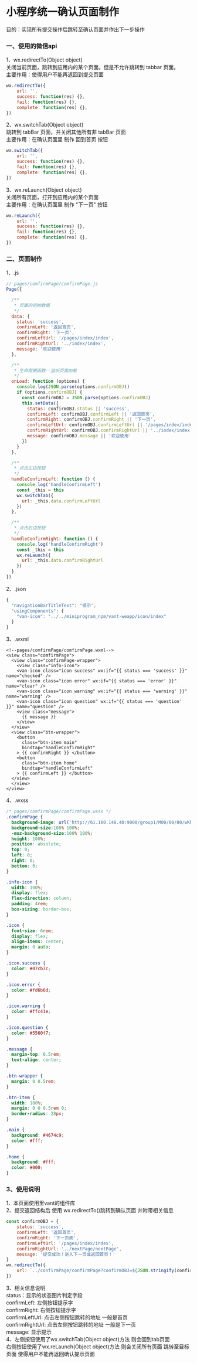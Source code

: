 # 小程序统一确认页面制作
目的：实现所有提交操作后跳转至确认页面并作出下一步操作
### 一、使用的微信api
1、wx.redirectTo(Object object) \
关闭当前页面，跳转到应用内的某个页面。但是不允许跳转到 tabbar 页面。\
主要作用：使得用户不能再返回到提交页面
```javascript
wx.redirectTo({
    url: '',
    success: function(res) {},
    fail: function(res) {},
    complete: function(res) {},
})
```
2、wx.switchTab(Object object) \
跳转到 tabBar 页面，并关闭其他所有非 tabBar 页面 \
主要作用：在确认页面里 制作 回到首页 按钮
```javascript
wx.switchTab({
    url: '',
    success: function(res) {},
    fail: function(res) {},
    complete: function(res) {},
})
```
3、wx.reLaunch(Object object) \
关闭所有页面，打开到应用内的某个页面 \
主要作用：在确认页面里 制作 "下一页" 按钮
```javascript
wx.reLaunch({
    url: '',
    success: function(res) {},
    fail: function(res) {},
    complete: function(res) {},
})
```

### 二、页面制作
1、.js
```javascript
// pages/comfirmPage/comfirmPage.js
Page({

  /**
   * 页面的初始数据
   */
  data: {
    status: 'success',
    confirmLeft: '返回首页',
    confirmRight: '下一页',
    confirmLeftUrl: '/pages/index/index',
    confirmRightUrl: '../index/index',
    message: '欢迎使用'
  },

  /**
   * 生命周期函数--监听页面加载
   */
  onLoad: function (options) {
    console.log(JSON.parse(options.confirmOBJ))
    if (options.confirmOBJ) {
      const confirmOBJ = JSON.parse(options.confirmOBJ)
      this.setData({
        status: confirmOBJ.status || 'success',
        confirmLeft: confirmOBJ.confirmLeft || '返回首页',
        confirmRight: confirmOBJ.confirmRight || '下一页',
        confirmLeftUrl: confirmOBJ.confirmLeftUrl || '/pages/index/index',
        confirmRightUrl: confirmOBJ.confirmRightUrl || '../index/index',
        message: confirmOBJ.message || '欢迎使用'
      })
    }
  },

  /**
   * 点击左边按钮
   */
  handleConfirmLeft: function () {
    console.log('handleConfirmLeft')
    const _this = this
    wx.switchTab({
      url: _this.data.confirmLeftUrl
    })
  },

  /**
   * 点击右边按钮
   */
  handleConfirmRight: function () {
    console.log('handleConfirmRight')
    const _this = this
    wx.reLaunch({
      url: _this.data.confirmRightUrl
    })
  }
})
```
2、.json
```javascript
{
  "navigationBarTitleText": "提示",
  "usingComponents": {
    "van-icon": "../../miniprogram_npm/vant-weapp/icon/index"
  }
}
```
3、.wxml
```haml
<!--pages/comfirmPage/comfirmPage.wxml-->
<view class="comfirmPage">
  <view class="comfirmPage-wrapper">
    <view class="info-icon">
    <van-icon class="icon success" wx:if="{{ status === 'success' }}" name="checked" />
    <van-icon class="icon error" wx:if="{{ status === 'error' }}" name="clear" />
    <van-icon class="icon warning" wx:if="{{ status === 'warning' }}" name="warning" />
    <van-icon class="icon question" wx:if="{{ status === 'question' }}" name="question" />
    <view class="message">
      {{ message }}
    </view>
  </view>
  <view class="btn-wrapper">
    <button 
      class="btn-item main"
      bindtap="handleConfirmRight"
    > {{ confirmRight }} </button>
    <button 
      class="btn-item home"
      bindtap="handleConfirmLeft"
    > {{ confirmLeft }} </button>
  </view>
  </view>
</view>

```
4、.wxss
```css
/* pages/comfirmPage/comfirmPage.wxss */
.comfirmPage {
  background-image: url('http://61.160.148.40:9000/group1/M00/00/00/wKhDWl3gg7mAZbm8AA1rp1SWa_Y136_big.png');
  background-size:100% 100%;
  -moz-background-size:100% 100%;
  height: 100%;
  position: absolute;
  top: 0;
  left: 0;
  right: 0;
  bottom: 0;
}

.info-icon {
  width: 100%;
  display: flex;
  flex-direction: column;
  padding: 4rem;
  box-sizing: border-box;
}

.icon {
  font-size: 6rem;
  display: flex;
  align-items: center;
  margin: 0 auto;
}

.icon.success {
  color: #07cb7c;
}

.icon.error {
  color: #fd6b6d;
}

.icon.warning {
  color: #ffc41e;
}

.icon.question {
  color: #5560f7;
}

.message {
  margin-top: 0.5rem;
  text-align: center;
}

.btn-wrapper {
  margin: 0 0.5rem;
}

.btn-item {
  width: 100%;
  margin: 0 0 0.5rem 0;
  border-radius: 28px;
}

.main {
  background: #4674c9;
  color: #fff;
}

.home {
  background: #fff;
  color: #000;
}
```

### 3、使用说明
1、本页面使用里vant的组件库 \
2、提交返回结构后 使用 wx.redirectTo()跳转到确认页面 并附带相关信息
```javascript
const confirmOBJ = {
    status: 'success',
    confirmLeft: '返回首页',
    confirmRight: '下一页面',
    confirmLeftUrl: '/pages/index/index',
    confirmRightUrl: '../nextPage/nextPage',
    message: '提交成功！进入下一页或返回首页！'
}
wx.redirectTo({
    url: `../confirmPage/confirmPage?confirmOBJ=${JSON.stringify(confirmOBJ)}`,
})
```
3、相关信息说明 \
status：显示的状态图片判定字段 \
confirmLeft: 左侧按钮提示字 \
confirmRight: 右侧按钮提示字 \
confirmLeftUrl: 点击左侧按钮跳转的地址 一般是首页 \
confirmRightUrl: 点击左侧按钮跳转的地址 一般是下一页 \
message: 显示提示 \
4、左侧按钮使用了wx.switchTab(Object object)方法 则会回到tab页面 \
右侧按钮使用了wx.reLaunch(Object object)方法 则会关闭所有页面 跳转至目标页面 使得用户不能再返回确认提示页面


